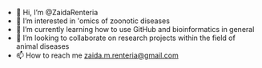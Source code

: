 - 👋 Hi, I’m @ZaidaRenteria
- 👀 I’m interested in 'omics of zoonotic diseases
- 🌱 I’m currently learning how to use GitHub and bioinformatics in general
- 💞️ I’m looking to collaborate on research projects within the field of animal diseases
- 📫 How to reach me zaida.m.renteria@gmail.com

<!---
ZaidaRenteria/ZaidaRenteria is a ✨ special ✨ repository because its `README.md` (this file) appears on your GitHub profile.
You can click the Preview link to take a look at your changes.
--->
